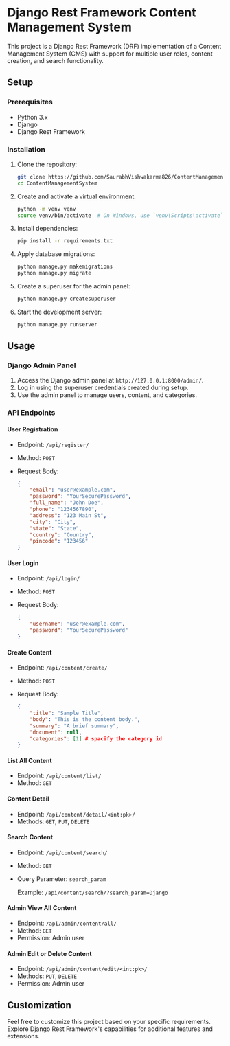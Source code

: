 # Django Rest Framework Content Management System

This project is a Django Rest Framework (DRF) implementation of a Content Management System (CMS) with support for multiple user roles, content creation, and search functionality.

## Setup

### Prerequisites

- Python 3.x
- Django
- Django Rest Framework

### Installation

1. Clone the repository:

    ```bash
    git clone https://github.com/SaurabhVishwakarma826/ContentManagementSystem
    cd ContentManagementSystem
    ```

2. Create and activate a virtual environment:

    ```bash
    python -m venv venv
    source venv/bin/activate  # On Windows, use `venv\Scripts\activate`
    ```

3. Install dependencies:

    ```bash
    pip install -r requirements.txt
    ```

4. Apply database migrations:

    ```bash
    python manage.py makemigrations
    python manage.py migrate
    ```

5. Create a superuser for the admin panel:

    ```bash
    python manage.py createsuperuser
    ```

6. Start the development server:

    ```bash
    python manage.py runserver
    ```

## Usage

### Django Admin Panel

1. Access the Django admin panel at `http://127.0.0.1:8000/admin/`.
2. Log in using the superuser credentials created during setup.
3. Use the admin panel to manage users, content, and categories.

### API Endpoints

#### User Registration

- Endpoint: `/api/register/`
- Method: `POST`
- Request Body:

    ```json
    {
        "email": "user@example.com",
        "password": "YourSecurePassword",
        "full_name": "John Doe",
        "phone": "1234567890",
        "address": "123 Main St",
        "city": "City",
        "state": "State",
        "country": "Country",
        "pincode": "123456"
    }
    ```

#### User Login

- Endpoint: `/api/login/`
- Method: `POST`
- Request Body:

    ```json
    {
        "username": "user@example.com",
        "password": "YourSecurePassword"
    }
    ```

#### Create Content

- Endpoint: `/api/content/create/`
- Method: `POST`
- Request Body:

    ```json
    {
        "title": "Sample Title",
        "body": "This is the content body.",
        "summary": "A brief summary",
        "document": null,
        "categories": [1] # spacify the category id
    }
    ```

#### List All Content

- Endpoint: `/api/content/list/`
- Method: `GET`

#### Content Detail

- Endpoint: `/api/content/detail/<int:pk>/`
- Methods: `GET`, `PUT`, `DELETE`

#### Search Content

- Endpoint: `/api/content/search/`
- Method: `GET`
- Query Parameter: `search_param`

    Example: `/api/content/search/?search_param=Django`

#### Admin View All Content

- Endpoint: `/api/admin/content/all/`
- Method: `GET`
- Permission: Admin user

#### Admin Edit or Delete Content

- Endpoint: `/api/admin/content/edit/<int:pk>/`
- Methods: `PUT`, `DELETE`
- Permission: Admin user

## Customization

Feel free to customize this project based on your specific requirements. Explore Django Rest Framework's capabilities for additional features and extensions.

